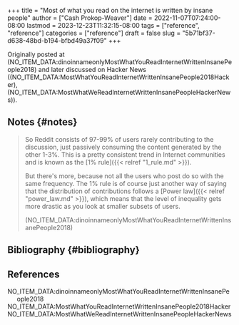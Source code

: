 +++
title = "Most of what you read on the internet is written by insane people"
author = ["Cash Prokop-Weaver"]
date = 2022-11-07T07:24:00-08:00
lastmod = 2023-12-23T11:32:15-08:00
tags = ["reference", "reference"]
categories = ["reference"]
draft = false
slug = "5b71bf37-d638-48bd-b194-bfbd49a37f09"
+++

Originally posted at (NO_ITEM_DATA:dinoinnameonlyMostWhatYouReadInternetWrittenInsanePeople2018) and later discussed on Hacker News ((NO_ITEM_DATA:MostWhatYouReadInternetWrittenInsanePeople2018Hacker), (NO_ITEM_DATA:MostWhatWeReadInternetWrittenInsanePeopleHackerNews)).


## Notes {#notes}

> So Reddit consists of 97-99% of users rarely contributing to the discussion, just passively consuming the content generated by the other 1-3%. This is a pretty consistent trend in Internet communities and is known as the [1% rule]({{< relref "1_rule.md" >}}).
>
> But there's more, because not all the users who post do so with the same frequency. The 1% rule is of course just another way of saying that the distribution of contributions follows a [Power law]({{< relref "power_law.md" >}}), which means that the level of inequality gets more drastic as you look at smaller subsets of users.
>
> (NO_ITEM_DATA:dinoinnameonlyMostWhatYouReadInternetWrittenInsanePeople2018)


## Bibliography {#bibliography}

## References

<style>.csl-entry{text-indent: -1.5em; margin-left: 1.5em;}</style><div class="csl-bib-body">
  <div class="csl-entry">NO_ITEM_DATA:dinoinnameonlyMostWhatYouReadInternetWrittenInsanePeople2018</div>
  <div class="csl-entry">NO_ITEM_DATA:MostWhatYouReadInternetWrittenInsanePeople2018Hacker</div>
  <div class="csl-entry">NO_ITEM_DATA:MostWhatWeReadInternetWrittenInsanePeopleHackerNews</div>
</div>
